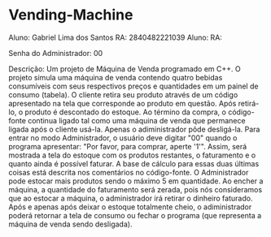 # Vending-Machine

Aluno: Gabriel Lima dos Santos
RA: 2840482221039
Aluno: 
RA:

Senha do Administrador: 00

Descrição: Um projeto de Máquina de Venda programado em C++. O projeto simula uma máquina de venda contendo quatro bebidas consumíveis com seus respectivos preços e quantidades em um painel de consumo (tabela). O cliente retira seu produto através de um código apresentado na tela que corresponde ao produto em questão. Após retirá-lo, o produto é descontado do estoque. Ao término da compra, o código-fonte continua ligado tal como uma máquina de venda que permanece ligada após o cliente usá-la. Apenas o adiministrador pôde desligá-la.
Para entrar no modo Administrador, o usuário deve digitar "00" quando o programa apresentar: "Por favor, para comprar, aperte '1'". Assim, será mostrada a tela do estoque com os produtos restantes, o faturamento e o quanto ainda é possível faturar. A base de cálculo para essas duas últimas coisas está descrita nos comentários no código-fonte. O Administrador pode estocar mais produtos sendo o máximo 5 em quantidade. Ao encher a máquina, a quantidade do faturamento será zerada, pois nós consideramos que ao estocar a máquina, o administrador irá retirar o dinheiro faturado. Após e apenas após deixar o estoque totalmente cheio, o adiministrador poderá retornar a tela de consumo ou fechar o programa (que representa a máquina de venda sendo desligada).
